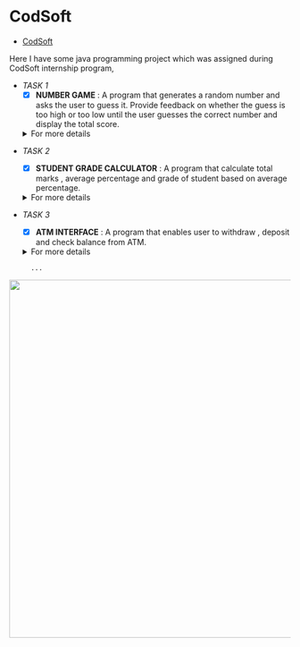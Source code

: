 # CodSoft
- [CodSoft](https://www.codsoft.in/)


Here I have some java programming project which was assigned during CodSoft internship program,
- _TASK 1_
   - [X] **NUMBER GAME** : A program that generates a random number and asks the user to guess it. Provide feedback on whether the guess is too high or too low until the user guesses the correct number and display the total score.
   <details><summary>For more details</summary><img src="https://github.com/riteskumar/CodSoft/assets/93830633/dfcca213-4af1-4d81-a40b-74e01f1251e6" />
</details>

- _TASK 2_
  - [X] **STUDENT GRADE CALCULATOR** : A program that calculate total marks , average percentage and grade of student based on average percentage.
   <details><summary>For more details</summary><img src="https://github.com/riteskumar/CodSoft/assets/93830633/fd537b1a-f70b-45d1-9c87-2f6a531ab3d5"/></details>
- _TASK 3_
    - [X] **ATM INTERFACE** : A program that enables user to withdraw , deposit and check balance from ATM.
    <details><summary>For more details</summary><img src="https://github.com/riteskumar/CodSoft/assets/93830633/63be4889-a5ea-4584-8ed8-a6e49f0a1ba6"/></details>

        ...
<img src ="https://github.com/riteskumar/CodSoft/assets/93830633/eda126b3-3b6c-40db-99fe-70a7a839fd49" height="640px" width="1280px"/>
